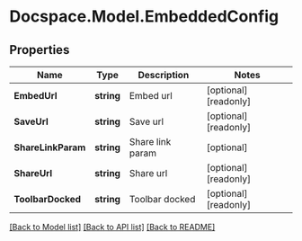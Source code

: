 # Docspace.Model.EmbeddedConfig

## Properties

Name | Type | Description | Notes
------------ | ------------- | ------------- | -------------
**EmbedUrl** | **string** | Embed url | [optional] [readonly] 
**SaveUrl** | **string** | Save url | [optional] [readonly] 
**ShareLinkParam** | **string** | Share link param | [optional] 
**ShareUrl** | **string** | Share url | [optional] [readonly] 
**ToolbarDocked** | **string** | Toolbar docked | [optional] [readonly] 

[[Back to Model list]](../README.md#documentation-for-models) [[Back to API list]](../README.md#documentation-for-api-endpoints) [[Back to README]](../README.md)

